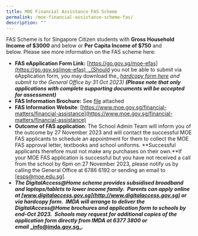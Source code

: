 ```yaml
---
title: MOE Financial Assistance FAS Scheme
permalink: /moe-financial-assistance-scheme-fas/
description: ""
---
```

FAS Scheme is for Singapore Citizen students with **Gross Household Income of $3000** and below or **Per Capita Income of $750** and below. Please see more information on the FAS scheme here:

*   **FAS eApplication Form Link:** [https://go.gov.sg/moe-efas](https://go.gov.sg/moe-efas)  _(Should you not be able to submit via eApplication form, you may download the_ [_hardcopy form here_](https://drive.google.com/file/d/1JbOVCSjJwW8iBsSRHN81a4lmkfDmkPHv/view?usp=sharing) _and submit to the General Office by 31 Oct 2023) **(Please note that only applications with complete supporting documents will be accepted for assessment)**_
*   **FAS Information Brochure:** See [file](https://drive.google.com/file/d/1o8N_nINXZuejfTd7cQuUCStxI7Xh6FHY/view?usp=sharing) attached
*   **FAS Information Website**: [https://www.moe.gov.sg/financial-matters/financial-assistance](https://www.moe.gov.sg/financial-matters/financial-assistance)
*   **Outcome of FAS application**: The School Admin Team will inform you of the outcome by 27 November 2023 and will contact the successful MOE FAS applicants to schedule an appointment for them to collect the MOE FAS approval letter, textbooks and school uniforms. **Successful applicants therefore must not make any purchases on their own.**If your MOE FAS application is successful but you have not received a call from the school by 6pm on 27 November 2023, please notify us by calling the General Office at 6786 6192 or sending an email to \[[esps@moe.edu.sg](mailto:esps@moe.edu.sg)\].
*   **_The DigitalAccess@Home scheme provides subsidised broadband and laptops/tablets to lower income family.  Parents can apply online at [www.digitalaccess.gov.sg](http://www.digitalaccess.gov.sg) or via hardcopy form.  IMDA will arrange to deliver the DigitalAccess@Home brochures and application form to schools by end-Oct 2023.  Schools may request for additional copies of the application form directly from IMDA at 6377 3800 or email_** [**_info@imda.gov.sg_**](mailto:info@imda.gov.sg)**_._**
